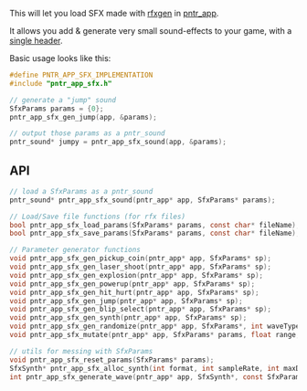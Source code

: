 This will let you load SFX made with [rfxgen](https://raylibtech.itch.io/rfxgen) in [pntr_app](https://github.com/robloach/pntr_app).

It allows you add & generate very small sound-effects to your game, with a [single header](pntr_app.sfx.h).


Basic usage looks like this:

```c
#define PNTR_APP_SFX_IMPLEMENTATION
#include "pntr_app_sfx.h"

// generate a "jump" sound
SfxParams params = {0};
pntr_app_sfx_gen_jump(app, &params);

// output those params as a pntr_sound
pntr_sound* jumpy = pntr_app_sfx_sound(app, &params);
```

## API

```c
// load a SfxParams as a pntr_sound
pntr_sound* pntr_app_sfx_sound(pntr_app* app, SfxParams* params);

// Load/Save file functions (for rfx files)
bool pntr_app_sfx_load_params(SfxParams* params, const char* fileName);
bool pntr_app_sfx_save_params(SfxParams* params, const char* fileName);

// Parameter generator functions
void pntr_app_sfx_gen_pickup_coin(pntr_app* app, SfxParams* sp);
void pntr_app_sfx_gen_laser_shoot(pntr_app* app, SfxParams* sp);
void pntr_app_sfx_gen_explosion(pntr_app* app, SfxParams* sp);
void pntr_app_sfx_gen_powerup(pntr_app* app, SfxParams* sp);
void pntr_app_sfx_gen_hit_hurt(pntr_app* app, SfxParams* sp);
void pntr_app_sfx_gen_jump(pntr_app* app, SfxParams* sp);
void pntr_app_sfx_gen_blip_select(pntr_app* app, SfxParams* sp);
void pntr_app_sfx_gen_synth(pntr_app* app, SfxParams* sp);
void pntr_app_sfx_gen_randomize(pntr_app* app, SfxParams*, int waveType);
void pntr_app_sfx_mutate(pntr_app* app, SfxParams* params, float range, uint32_t mask);

// utils for messing with SfxParams
void pntr_app_sfx_reset_params(SfxParams* params);
SfxSynth* pntr_app_sfx_alloc_synth(int format, int sampleRate, int maxDuration);
int pntr_app_sfx_generate_wave(pntr_app* app, SfxSynth*, const SfxParams* params);
```